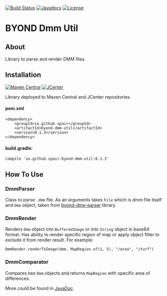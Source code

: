 [![Build Status](https://travis-ci.org/SpaiR/byond-dmm-util.svg?branch=master)](https://travis-ci.org/SpaiR/byond-dmm-util)
[![Javadocs](https://www.javadoc.io/badge/io.github.spair/byond-dmm-util.svg)](https://www.javadoc.io/doc/io.github.spair/byond-dmm-util)
[![License](http://img.shields.io/badge/license-MIT-blue.svg)](http://www.opensource.org/licenses/MIT)

# BYOND Dmm Util

## About 

Library to parse and render DMM files.

## Installation
[![Maven Central](https://img.shields.io/maven-central/v/io.github.spair/byond-dmm-util.svg?style=flat)](http://search.maven.org/#search|ga|1|g:"io.github.spair"a:"byond-dmm-util")
[![JCenter](https://img.shields.io/bintray/v/spair/io.github.spair/byond-dmm-util.svg?label=jcenter)](https://bintray.com/spair/io.github.spair/byond-dmm-util/_latestVersion)

Library deployed to Maven Central and JCenter repositories.

#### pom.xml
```
<dependency>
    <groupId>io.github.spair</groupId>
    <artifactId>byond-dmm-util</artifactId>
    <version>0.1.3</version>
</dependency>
```

#### build.gradle:
```
compile 'io.github.spair:byond-dmm-util:0.1.3'
```

## How To Use

### DmmParser

Class to parse `.dmm` file. As an arguments takes `File` which is dmm file itself and `Dme` object,
taken from [byond-dme-parser](https://github.com/SpaiR/byond-dme-parser) library.

### DmmRender

Renders `Dmm` object into `BufferedImage` or into `String` object in base64 format. Has ability to render specific region
of map or apply object filter to exclude it from render result. For example: 
```
DmmRender.renderToImage(dmm, MapRegion.of(1, 5), "/area", "/turf")
```

### DmmComparator

Compares two `Dmm` objects and returns `MapRegion` with specific area of differences.

More could be found in [JavaDoc](https://www.javadoc.io/doc/io.github.spair/byond-dmm-util).
